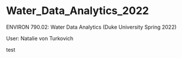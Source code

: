 # Water_Data_Analytics_2022
ENVIRON 790.02: Water Data Analytics (Duke University Spring 2022)

User: Natalie von Turkovich

test 
